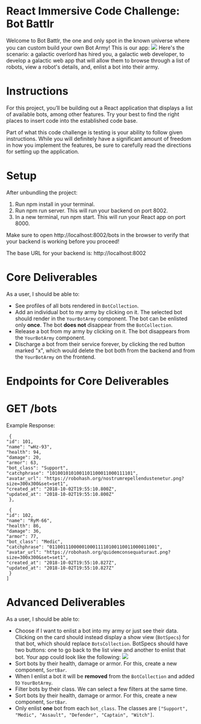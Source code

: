 # React Immersive Code Challenge: Bot Battlr
Welcome to Bot Battlr, the one and only spot in the known universe where you can custom build your own Bot Army! This is our app:
![](https://camo.githubusercontent.com/00155c19ef35d18b483565b27f8c2410562b9f653bda741c2f9260c2ed1d8c1c/68747470733a2f2f637572726963756c756d2d636f6e74656e742e73332e616d617a6f6e6177732e636f6d2f70686173652d322f70686173652d322d686f6f6b732d636f64652d6368616c6c656e67652d626f742d626174746c722f636865636b706f696e745f64656d6f2e676966)
Here's the scenario: a galactic overlord has hired you, a galactic web developer, to develop a galactic web app that will allow them to browse through a list of robots, view a robot's details, and, enlist a bot into their army.
# Instructions

For this project, you’ll be building out a React application that displays a list of available bots, among other features. Try your best to find the right places to insert code into the established code base.

Part of what this code challenge is testing is your ability to follow given instructions. While you will definitely have a significant amount of freedom in how you implement the features, be sure to carefully read the directions for setting up the application.
# Setup

After unbundling the project:

1.  Run npm install in your terminal.
2. Run npm run server. This will run your backend on port 8002.
3. In a new terminal, run npm start. This will run your React app on port 8000.

Make sure to open http://localhost:8002/bots in the browser to verify that your backend is working before you proceed!

The base URL for your backend is: http://localhost:8002
# Core Deliverables
As a user, I should be able to:
- See profiles of all bots rendered in `BotCollection`.
- Add an individual bot to my army by clicking on it. The selected bot should
render in the `YourBotArmy` component. The bot can be enlisted only **once**.
The bot **does not** disappear from the `BotCollection`.
- Release a bot from my army by clicking on it. The bot disappears from the
`YourBotArmy` component.
- Discharge a bot from their service forever, by clicking the red button marked
"x", which would delete the bot both from the backend and from the
`YourBotArmy` on the frontend.
# Endpoints for Core Deliverables
# GET /bots
Example Response:

```[
 {
"id": 101,
"name": "wHz-93",
"health": 94,
"damage": 20,
"armor": 63,
"bot_class": "Support",
"catchphrase": "1010010101001101100011000111101",
"avatar_url": "https://robohash.org/nostrumrepellendustenetur.png?size=300x300&set=set1",
"created_at": "2018-10-02T19:55:10.800Z",
"updated_at": "2018-10-02T19:55:10.800Z"
 },

 {
"id": 102,
"name": "RyM-66",
"health": 86,
"damage": 36,
"armor": 77,
"bot_class": "Medic",
"catchphrase": "0110011100000100011110100110011000011001",
"avatar_url": "https://robohash.org/quidemconsequaturaut.png?size=300x300&set=set1",
"created_at": "2018-10-02T19:55:10.827Z",
"updated_at": "2018-10-02T19:55:10.827Z"
 }
]
```
# Advanced Deliverables
As a user, I should be able to:
- Choose if I want to enlist a bot into my army or just see their data. Clicking
on the card should instead display a show view (`BotSpecs`) for that bot,
which should replace `BotsCollection`. BotSpecs should have two buttons: one
to go back to the list view and another to enlist that bot. Your app could
look like the following:
![](https://camo.githubusercontent.com/72218bbea8a94e3c6c191161b3eaf1dd8ac40b2789ee86e6e5fc9a3f904b742c/68747470733a2f2f637572726963756c756d2d636f6e74656e742e73332e616d617a6f6e6177732e636f6d2f70686173652d322f70686173652d322d686f6f6b732d636f64652d6368616c6c656e67652d626f742d626174746c722f66756c6c5f64656d6f2e676966)
- Sort bots by their health, damage or armor. For this, create a new component,
`SortBar`.
- When I enlist a bot it will be **removed** from the `BotCollection` and added
to `YourBotArmy`.
- Filter bots by their class. We can select a few filters at the same time.
- Sort bots by their health, damage or armor. For this, create a new component,
`SortBar`.
- Only enlist **one** bot from each `bot_class`. The classes are
`["Support", "Medic", "Assault", "Defender", "Captain", "Witch"]`.
 